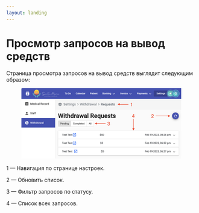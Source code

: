 ```yaml
---
layout: landing
---
```


# Просмотр запросов на вывод средств

Страница просмотра запросов на вывод средств выглядит следующим образом:

<figure><img src="../../../.gitbook/assets/Screenshot 2023-05-28 at 18.37.13.png" alt=""><figcaption></figcaption></figure>

1 — Навигация по странице настроек.

2 — Обновить список.

3 — Фильтр запросов по статусу.

4 — Список всех запросов.
